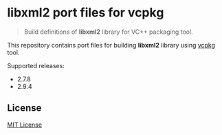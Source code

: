 # libxml2 port files for vcpkg

> Build definitions of **libxml2** library for VC++ packaging tool.

This repository contains port files for building **libxml2** library using [vcpkg] tool.

Supported releases:
* 2.7.8
* 2.9.4


## License

[MIT License](LICENSE)


[vcpkg]: https://github.com/Microsoft/vcpkg
